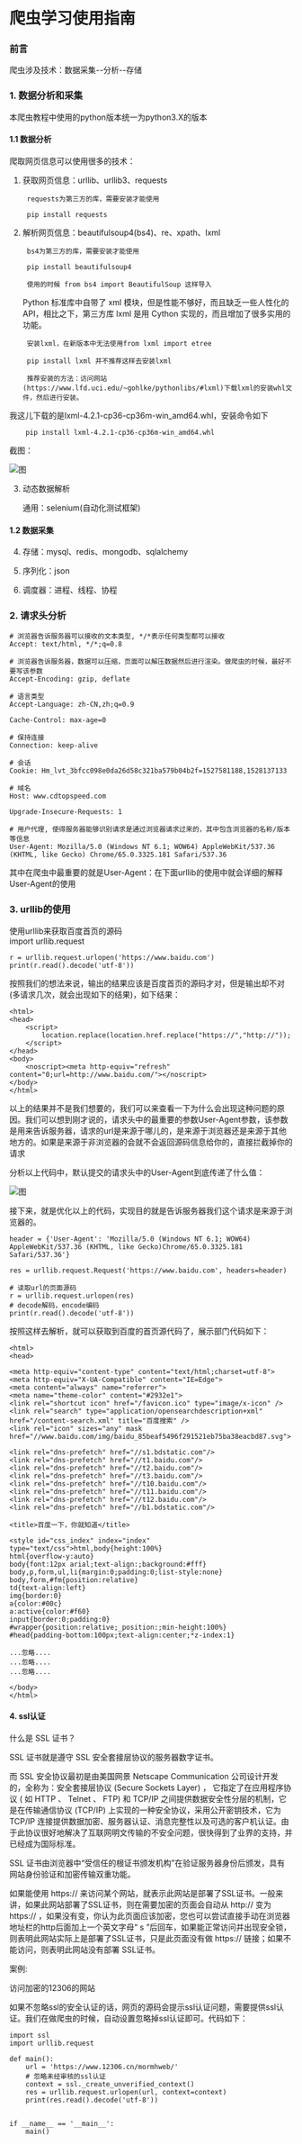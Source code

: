 
# 爬虫学习使用指南


### 前言

爬虫涉及技术：数据采集--分析--存储




### 1. 数据分析和采集

本爬虫教程中使用的python版本统一为python3.X的版本

#### 1.1 数据分析

爬取网页信息可以使用很多的技术：

1. 获取网页信息：urllib、urllib3、requests

		requests为第三方的库，需要安装才能使用

		pip install requests

2. 解析网页信息：beautifulsoup4(bs4)、re、xpath、lxml

		bs4为第三方的库，需要安装才能使用

		pip install beautifulsoup4
		
		使用的时候 from bs4 import BeautifulSoup 这样导入

	Python 标准库中自带了 xml 模块，但是性能不够好，而且缺乏一些人性化的 API，相比之下，第三方库 lxml 是用 Cython 实现的，而且增加了很多实用的功能。

		安装lxml，在新版本中无法使用from lxml import etree
		
		pip install lxml 并不推荐这样去安装lxml
		
		推荐安装的方法：访问网站(https://www.lfd.uci.edu/~gohlke/pythonlibs/#lxml)下载lxml的安装whl文件，然后进行安装。

我这儿下载的是lxml-4.2.1-cp36-cp36m-win_amd64.whl，安装命令如下

		pip install lxml-4.2.1-cp36-cp36m-win_amd64.whl

截图：

![图](../images/lxml_whl.png)


3. 动态数据解析

	通用：selenium(自动化测试框架)


#### 1.2 数据采集

4. 存储：mysql、redis、mongodb、sqlalchemy

5. 序列化：json

6. 调度器：进程、线程、协程


### 2. 请求头分析

	# 浏览器告诉服务器可以接收的文本类型, */*表示任何类型都可以接收
	Accept: text/html, */*;q=0.8
	 
	# 浏览器告诉服务器，数据可以压缩，页面可以解压数据然后进行渲染。做爬虫的时候，最好不要写该参数
	Accept-Encoding: gzip, deflate 
	
	# 语言类型
	Accept-Language: zh-CN,zh;q=0.9 
	
	Cache-Control: max-age=0
	
	# 保持连接
	Connection: keep-alive 
	
	# 会话 
	Cookie: Hm_lvt_3bfcc098e0da26d58c321ba579b04b2f=1527581188,1528137133
	
	# 域名
	Host: www.cdtopspeed.com 
	
	Upgrade-Insecure-Requests: 1
	
	# 用户代理, 使得服务器能够识别请求是通过浏览器请求过来的，其中包含浏览器的名称/版本等信息
	User-Agent: Mozilla/5.0 (Windows NT 6.1; WOW64) AppleWebKit/537.36 (KHTML, like Gecko) Chrome/65.0.3325.181 Safari/537.36

其中在爬虫中最重要的就是User-Agent：在下面urllib的使用中就会详细的解释User-Agent的使用


### 3. urllib的使用

使用urllib来获取百度首页的源码
​	 
	import urllib.request
	
	r = urllib.request.urlopen('https://www.baidu.com')
	print(r.read().decode('utf-8'))

按照我们的想法来说，输出的结果应该是百度首页的源码才对，但是输出却不对(多请求几次，就会出现如下的结果)，如下结果：

	<html>
	<head>
		<script>
			location.replace(location.href.replace("https://","http://"));
		</script>
	</head>
	<body>
		<noscript><meta http-equiv="refresh" content="0;url=http://www.baidu.com/"></noscript>
	</body>
	</html>


以上的结果并不是我们想要的，我们可以来查看一下为什么会出现这种问题的原因。我们可以想到刚才说的，请求头中的最重要的参数User-Agent参数，该参数是用来告诉服务器，请求的url是来源于哪儿的，是来源于浏览器还是来源于其他地方的。如果是来源于非浏览器的会就不会返回源码信息给你的，直接拦截掉你的请求

分析以上代码中，默认提交的请求头中的User-Agent到底传递了什么值：

![图](../images/spider_01_useragent.png)

接下来，就是优化以上的代码，实现目的就是告诉服务器我们这个请求是来源于浏览器的。
```
header = {'User-Agent': 'Mozilla/5.0 (Windows NT 6.1; WOW64) AppleWebKit/537.36 (KHTML, like Gecko)Chrome/65.0.3325.181 Safari/537.36'}

res = urllib.request.Request('https://www.baidu.com', headers=header)

# 读取url的页面源码
r = urllib.request.urlopen(res)
# decode解码，encode编码
print(r.read().decode('utf-8'))
```
按照这样去解析，就可以获取到百度的首页源代码了，展示部门代码如下：
```
<html>
<head>

<meta http-equiv="content-type" content="text/html;charset=utf-8">
<meta http-equiv="X-UA-Compatible" content="IE=Edge">
<meta content="always" name="referrer">
<meta name="theme-color" content="#2932e1">
<link rel="shortcut icon" href="/favicon.ico" type="image/x-icon" />
<link rel="search" type="application/opensearchdescription+xml" href="/content-search.xml" title="百度搜索" />
<link rel="icon" sizes="any" mask href="//www.baidu.com/img/baidu_85beaf5496f291521eb75ba38eacbd87.svg">

<link rel="dns-prefetch" href="//s1.bdstatic.com"/>
<link rel="dns-prefetch" href="//t1.baidu.com"/>
<link rel="dns-prefetch" href="//t2.baidu.com"/>
<link rel="dns-prefetch" href="//t3.baidu.com"/>
<link rel="dns-prefetch" href="//t10.baidu.com"/>
<link rel="dns-prefetch" href="//t11.baidu.com"/>
<link rel="dns-prefetch" href="//t12.baidu.com"/>
<link rel="dns-prefetch" href="//b1.bdstatic.com"/>

<title>百度一下，你就知道</title>

<style id="css_index" index="index" type="text/css">html,body{height:100%}
html{overflow-y:auto}
body{font:12px arial;text-align:;background:#fff}
body,p,form,ul,li{margin:0;padding:0;list-style:none}
body,form,#fm{position:relative}
td{text-align:left}
img{border:0}
a{color:#00c}
a:active{color:#f60}
input{border:0;padding:0}
#wrapper{position:relative;_position:;min-height:100%}
#head{padding-bottom:100px;text-align:center;*z-index:1}

...忽略....
...忽略....
...忽略....

</body>
</html>
```

#### 4. ssl认证


什么是 SSL 证书？

SSL 证书就是遵守 SSL 安全套接层协议的服务器数字证书。

而 SSL 安全协议最初是由美国网景 Netscape Communication 公司设计开发的，全称为：安全套接层协议 (Secure Sockets Layer) ， 它指定了在应用程序协议 ( 如 HTTP 、 Telnet 、 FTP) 和 TCP/IP 之间提供数据安全性分层的机制，它是在传输通信协议 (TCP/IP) 上实现的一种安全协议，采用公开密钥技术，它为 TCP/IP 连接提供数据加密、服务器认证、消息完整性以及可选的客户机认证。由于此协议很好地解决了互联网明文传输的不安全问题，很快得到了业界的支持，并已经成为国际标准。

SSL 证书由浏览器中“受信任的根证书颁发机构”在验证服务器身份后颁发，具有网站身份验证和加密传输双重功能。

如果能使用 https:// 来访问某个网站，就表示此网站是部署了SSL证书。一般来讲，如果此网站部署了SSL证书，则在需要加密的页面会自动从 http:// 变为 https:// ，如果没有变，你认为此页面应该加密，您也可以尝试直接手动在浏览器地址栏的http后面加上一个英文字母“ s ”后回车，如果能正常访问并出现安全锁，则表明此网站实际上是部署了SSL证书，只是此页面没有做 https:// 链接；如果不能访问，则表明此网站没有部署 SSL证书。


案例:

访问加密的12306的网站

如果不忽略ssl的安全认证的话，网页的源码会提示ssl认证问题，需要提供ssl认证。我们在做爬虫的时候，自动设置忽略掉ssl认证即可。代码如下：

```
import ssl
import urllib.request

def main():
    url = 'https://www.12306.cn/mormhweb/'
    # 忽略未经审核的ssl认证
    context = ssl._create_unverified_context()
    res = urllib.request.urlopen(url, context=context)
    print(res.read().decode('utf-8'))


if __name__ == '__main__':
	main()
```